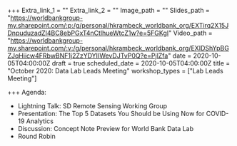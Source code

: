 +++
Extra_link_1 = ""
Extra_link_2 = ""
Image_path = ""
Slides_path = "https://worldbankgroup-my.sharepoint.com/:p:/g/personal/hkrambeck_worldbank_org/EXTirq2X15JDnpuduzadZl4BC8ebPGxT4nCtlhueWtcZ1w?e=5FGKgI"
Video_path = "https://worldbankgroup-my.sharepoint.com/:v:/g/personal/hkrambeck_worldbank_org/EXIDShYpBGZJqHiicw4FRbwBNF1j2ZzYDYIIWevDJTvP0Q?e=PjlZfa"
date = 2020-10-05T04:00:00Z
draft = true
scheduled_date = 2020-10-05T04:00:00Z
title = "October 2020: Data Lab Leads Meeting"
workshop_types = ["Lab Leads Meeting"]

+++
Agenda:

* Lightning Talk: SD Remote Sensing Working Group
* Presentation: The Top 5 Datasets You Should be Using Now for COVID-19 Analytics
* Discussion: Concept Note Preview for World Bank Data Lab
* Round Robin
